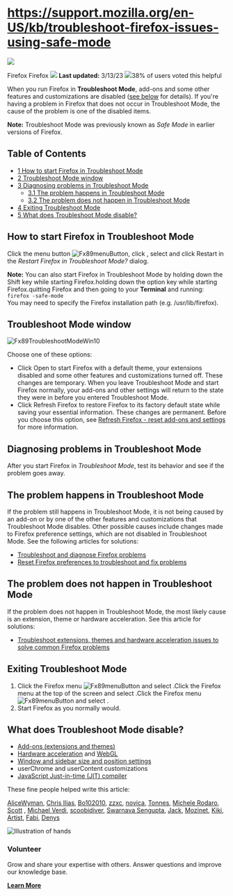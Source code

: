 # https://support.mozilla.org/en-US/kb/troubleshoot-firefox-issues-using-safe-mode

[![](https://assets-prod.sumo.prod.webservices.mozgcp.net/media/uploads/products/2020-04-14-08-36-13-8dda6f.png)](https://support.mozilla.org/en-US/products/firefox "Firefox")

Firefox Firefox ![](https://assets-prod.sumo.prod.webservices.mozgcp.net/static/pencil.e33c563f24c4f989.svg) **Last updated:** 3/13/23 ![](https://assets-prod.sumo.prod.webservices.mozgcp.net/static/thumbs-up.2cbd5d41625a84a7.svg)38% of users voted this helpful

When you run Firefox in **Troubleshoot Mode**, add-ons and some other features and customizations are disabled ([see below](#w_what-does-troubleshoot-mode-disable) for details). If you're having a problem in Firefox that does not occur in Troubleshoot Mode, the cause of the problem is one of the disabled items.

**Note:** Troubleshoot Mode was previously known as _Safe Mode_ in earlier versions of Firefox.

## Table of Contents

*   [1 How to start Firefox in Troubleshoot Mode](#w_how-to-start-firefox-in-troubleshoot-mode)
*   [2 Troubleshoot Mode window](#w_troubleshoot-mode-window)
*   [3 Diagnosing problems in Troubleshoot Mode](#w_diagnosing-problems-in-troubleshoot-mode)
    *   [3.1 The problem happens in Troubleshoot Mode](#w_the-problem-happens-in-troubleshoot-mode)
    *   [3.2 The problem does not happen in Troubleshoot Mode](#w_the-problem-does-not-happen-in-troubleshoot-mode)
*   [4 Exiting Troubleshoot Mode](#w_exiting-troubleshoot-mode)
*   [5 What does Troubleshoot Mode disable?](#w_what-does-troubleshoot-mode-disable)

## How to start Firefox in Troubleshoot Mode

Click the menu button ![Fx89menuButton](https://assets-prod.sumo.prod.webservices.mozgcp.net/media/uploads/gallery/images/2021-05-15-11-18-38-e5b736.png), click , select and click Restart in the _Restart Firefox in Troubleshoot Mode?_ dialog.

**Note:** You can also start Firefox in Troubleshoot Mode by holding down the Shift key while starting Firefox.holding down the option key while starting Firefox.quitting Firefox and then going to your **Terminal** and running: `firefox -safe-mode`  
You may need to specify the Firefox installation path (e.g. /usr/lib/firefox).

## Troubleshoot Mode window

![Fx89TroubleshootModeWin10](https://assets-prod.sumo.prod.webservices.mozgcp.net/media/uploads/gallery/images/2021-06-15-10-13-14-78eb78.png)

Choose one of these options:

*   Click Open to start Firefox with a default theme, your extensions disabled and some other features and customizations turned off. These changes are temporary. When you leave Troubleshoot Mode and start Firefox normally, your add-ons and other settings will return to the state they were in before you entered Troubleshoot Mode.
*   Click Refresh Firefox to restore Firefox to its factory default state while saving your essential information. These changes are permanent. Before you choose this option, see [Refresh Firefox - reset add-ons and settings](https://support.mozilla.org/en-US/kb/refresh-firefox-reset-add-ons-and-settings) for more information.

## Diagnosing problems in Troubleshoot Mode

After you start Firefox in _Troubleshoot Mode_, test its behavior and see if the problem goes away.

## The problem happens in Troubleshoot Mode

If the problem still happens in Troubleshoot Mode, it is not being caused by an add-on or by one of the other features and customizations that Troubleshoot Mode disables. Other possible causes include changes made to Firefox preference settings, which are not disabled in Troubleshoot Mode. See the following articles for solutions:

*   [Troubleshoot and diagnose Firefox problems](https://support.mozilla.org/en-US/kb/troubleshoot-and-diagnose-firefox-problems)
*   [Reset Firefox preferences to troubleshoot and fix problems](https://support.mozilla.org/en-US/kb/reset-preferences-fix-problems)

## The problem does not happen in Troubleshoot Mode

If the problem does not happen in Troubleshoot Mode, the most likely cause is an extension, theme or hardware acceleration. See this article for solutions:

*   [Troubleshoot extensions, themes and hardware acceleration issues to solve common Firefox problems](https://support.mozilla.org/en-US/kb/troubleshoot-extensions-themes-to-fix-problems)

## Exiting Troubleshoot Mode

1.  Click the Firefox menu ![Fx89menuButton](https://assets-prod.sumo.prod.webservices.mozgcp.net/media/uploads/gallery/images/2021-05-15-11-18-38-e5b736.png) and select .Click the Firefox menu at the top of the screen and select .Click the Firefox menu ![Fx89menuButton](https://assets-prod.sumo.prod.webservices.mozgcp.net/media/uploads/gallery/images/2021-05-15-11-18-38-e5b736.png) and select .
2.  Start Firefox as you normally would.

## What does Troubleshoot Mode disable?

*   [Add-ons (extensions and themes)](https://support.mozilla.org/en-US/kb/find-and-install-add-ons-add-features-to-firefox)
*   [Hardware acceleration](https://support.mozilla.org/en-US/kb/upgrade-graphics-drivers-use-hardware-acceleration) and [WebGL](https://developer.mozilla.org/en-US/docs/Web/API/WebGL_API)
*   [Window and sidebar size and position settings](https://support.mozilla.org/en-US/kb/changes-toolbars-and-window-sizes-are-not-saved)
*   userChrome and userContent customizations
*   [JavaScript Just-in-time (JIT) compiler](https://hacks.mozilla.org/2017/02/a-crash-course-in-just-in-time-jit-compilers/)

These fine people helped write this article:

[AliceWyman](https://support.mozilla.org/en-US/user/AliceWyman/), [Chris Ilias](https://support.mozilla.org/en-US/user/Chris_Ilias/), [Bo102010](https://support.mozilla.org/en-US/user/Bo102010/), [zzxc](https://support.mozilla.org/en-US/user/zzxc/), [novica](https://support.mozilla.org/en-US/user/novica/), [Tonnes](https://support.mozilla.org/en-US/user/Tonnes/), [Michele Rodaro](https://support.mozilla.org/en-US/user/michro/), [Scott](https://support.mozilla.org/en-US/user/SkipRinPerth/) , [Michael Verdi](https://support.mozilla.org/en-US/user/Verdi/), [scoobidiver](https://support.mozilla.org/en-US/user/scoobidiver/), [Swarnava Sengupta](https://support.mozilla.org/en-US/user/Swarnava/), [Jack](https://support.mozilla.org/en-US/user/jack013/), [Mozinet](https://support.mozilla.org/en-US/user/Mozinet/), [Kiki](https://support.mozilla.org/en-US/user/kelimuttu/), [Artist](https://support.mozilla.org/en-US/user/Artist/), [Fabi](https://support.mozilla.org/en-US/user/Fabi.L/), [Denys](https://support.mozilla.org/en-US/user/denyshon/)

![Illustration of hands](https://assets-prod.sumo.prod.webservices.mozgcp.net/static/volunteer.a3be8d331849774b.png)

### Volunteer

Grow and share your expertise with others. Answer questions and improve our knowledge base.

**[Learn More](https://support.mozilla.org/en-US/contribute)**